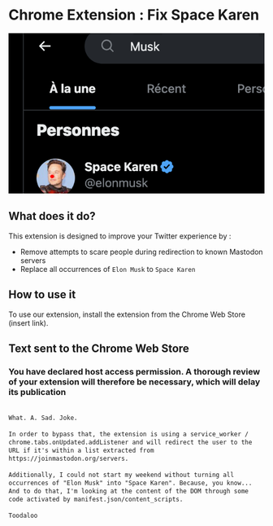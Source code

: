 # Chrome Extension : Fix Space Karen

![Space Karen](./images/screenshot.png)

## What does it do?

This extension is designed to improve your Twitter experience by :

* Remove attempts to scare people during redirection to known Mastodon servers
* Replace all occurrences of `Elon Musk` to `Space Karen`

## How to use it

To use our extension, install the extension from the Chrome Web Store (insert link).

## Text sent to the Chrome Web Store

### You have declared host access permission. A thorough review of your extension will therefore be necessary, which will delay its publication

```So, the poor folks over Twitter were instructed to add a scary screen when they click on a Mastodon URL. "Boooo, you're about to go to an unsafe URL".

What. A. Sad. Joke.

In order to bypass that, the extension is using a service_worker / chrome.tabs.onUpdated.addListener and will redirect the user to the URL if it's within a list extracted from https://joinmastodon.org/servers.

Additionally, I could not start my weekend without turning all occurrences of "Elon Musk" into "Space Karen". Because, you know... And to do that, I'm looking at the content of the DOM through some code activated by manifest.json/content_scripts.

Toodaloo
```
